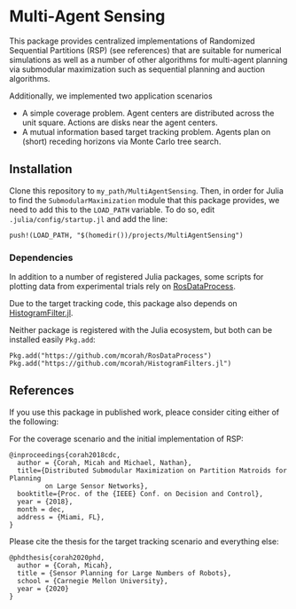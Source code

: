 # Multi-Agent Sensing

This package provides centralized implementations of Randomized Sequential
Partitions (RSP) (see references) that are suitable for numerical simulations as
well as a number of other algorithms for multi-agent planning via submodular
maximization such as sequential planning and auction algorithms.

Additionally, we implemented two application scenarios
* A simple coverage problem. Agent centers are distributed across the unit
  square. Actions are disks near the agent centers.
* A mutual information based target tracking problem. Agents plan on (short)
  receding horizons via Monte Carlo tree search.

## Installation

Clone this repository to `my_path/MultiAgentSensing`.
Then, in order for Julia to find the `SubmodularMaximization` module that this
package provides, we need to add this to the `LOAD_PATH` variable.
To do so, edit `.julia/config/startup.jl` and add the line:
```
push!(LOAD_PATH, "$(homedir())/projects/MultiAgentSensing")
```

### Dependencies

In addition to a number of registered Julia packages, some scripts for plotting
data from experimental trials rely on
[RosDataProcess](https://github.com/mcorah/RosDataProcess).

Due to the target tracking code, this package also depends on
[HistogramFilter.jl](https://github.com/mcorah/HistogramFilters.jl).

Neither package is registered with the Julia ecosystem, but both can be
installed easily `Pkg.add`:
```
Pkg.add("https://github.com/mcorah/RosDataProcess")
Pkg.add("https://github.com/mcorah/HistogramFilters.jl")
```

## References

If you use this package in published work, pleace consider citing either of the
following:

For the coverage scenario and the initial implementation of RSP:
```
@inproceedings{corah2018cdc,
  author = {Corah, Micah and Michael, Nathan},
  title={Distributed Submodular Maximization on Partition Matroids for Planning
         on Large Sensor Networks},
  booktitle={Proc. of the {IEEE} Conf. on Decision and Control},
  year = {2018},
  month = dec,
  address = {Miami, FL},
}
```

Please cite the thesis for the target tracking scenario and everything else:
```
@phdthesis{corah2020phd,
  author = {Corah, Micah},
  title = {Sensor Planning for Large Numbers of Robots},
  school = {Carnegie Mellon University},
  year = {2020}
}
```
